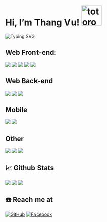# Hi, I’m Thang Vu!   <img src="https://emoji.gg/assets/emoji/9085-totoro.png" width="64px" height="64px" alt="totoro">

![Typing SVG](https://readme-typing-svg.herokuapp.com?width=650&lines=I'm+studying+Information+Technology+at+HUCE+class+of+2024.)

## Web Front-end:
<img src="https://img.shields.io/badge/react-%2320232a.svg?style=for-the-badge&logo=react&logoColor=%2361DAFB"> <img src="https://img.shields.io/badge/javascript-%23323330.svg?style=for-the-badge&logo=javascript&logoColor=%23F7DF1E">  <img src="https://img.shields.io/badge/html5-%23E34F26.svg?style=for-the-badge&logo=html5&logoColor=white"> <img src="https://img.shields.io/badge/css3-%231572B6.svg?style=for-the-badge&logo=css3&logoColor=white"> <img src="https://img.shields.io/badge/tailwindcss-%2338B2AC.svg?style=for-the-badge&logo=tailwind-css&logoColor=white">

## Web Back-end
<img src="https://img.shields.io/badge/nestjs-%23E0234E.svg?style=for-the-badge&logo=nestjs&logoColor=white"> <img src="https://img.shields.io/badge/express.js-%23404d59.svg?style=for-the-badge&logo=express&logoColor=%2361DAFB"> <img src="https://img.shields.io/badge/node.js-6DA55F?style=for-the-badge&logo=node.js&logoColor=white">

## Mobile
<img src="https://img.shields.io/badge/react_native-%2320232a.svg?style=for-the-badge&logo=react&logoColor=%2361DAFB"> <img src="https://img.shields.io/badge/Flutter-%2302569B.svg?style=for-the-badge&logo=Flutter&logoColor=white">

## Other
<img src="https://img.shields.io/badge/c++-%2300599C.svg?style=for-the-badge&logo=c%2B%2B&logoColor=white"> <img src="https://img.shields.io/badge/Java-ED8B00?style=for-the-badge&logo=java&logoColor=white"> <img src="https://img.shields.io/badge/dart-%230175C2.svg?style=for-the-badge&logo=dart&logoColor=white">

## 📈 Github Stats
<img src="https://github.com/Thangvu181864/Thangvu181864/blob/snake/github-contribution-grid-snake.gif">
<img src="https://github-readme-stats.vercel.app/api/top-langs/?username=Thangvu181864&theme=tokyonight&layout=compact&langs_count=6">
<img src="https://github-readme-stats.vercel.app/api?username=Thangvu181864&theme=tokyonight&show_icons=true&count_private=true">

## ☎️ Reach me at

[![GitHub](https://img.shields.io/badge/github-%23121011.svg?style=for-the-badge&logo=github&logoColor=white)](https://github.com/Thangvu181864)
[![Facebook](https://img.shields.io/badge/Facebook-%231877F2.svg?style=for-the-badge&logo=Facebook&logoColor=white)](https://www.facebook.com/thangvu1404)
